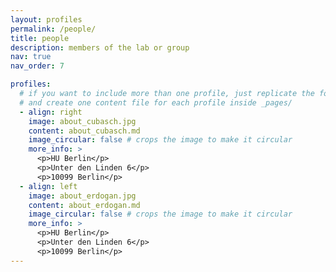 ```yaml
---
layout: profiles
permalink: /people/
title: people
description: members of the lab or group
nav: true
nav_order: 7

profiles:
  # if you want to include more than one profile, just replicate the following block
  # and create one content file for each profile inside _pages/
  - align: right
    image: about_cubasch.jpg
    content: about_cubasch.md
    image_circular: false # crops the image to make it circular
    more_info: >
      <p>HU Berlin</p>
      <p>Unter den Linden 6</p>
      <p>10099 Berlin</p>
  - align: left
    image: about_erdogan.jpg
    content: about_erdogan.md
    image_circular: false # crops the image to make it circular
    more_info: >
      <p>HU Berlin</p>
      <p>Unter den Linden 6</p>
      <p>10099 Berlin</p>
---
```

